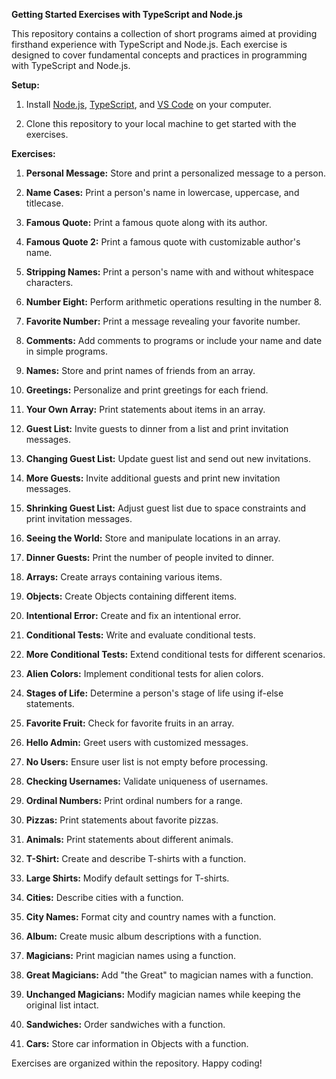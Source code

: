 **Getting Started Exercises with TypeScript and Node.js**

This repository contains a collection of short programs aimed at providing firsthand experience with TypeScript and Node.js. Each exercise is designed to cover fundamental concepts and practices in programming with TypeScript and Node.js.

**Setup:**

1. Install [Node.js](https://nodejs.org/en/), [TypeScript](https://www.typescriptlang.org/download), and [VS Code](https://code.visualstudio.com/) on your computer.

2. Clone this repository to your local machine to get started with the exercises.

**Exercises:**

1. **Personal Message:** Store and print a personalized message to a person.

2. **Name Cases:** Print a person's name in lowercase, uppercase, and titlecase.

3. **Famous Quote:** Print a famous quote along with its author.

4. **Famous Quote 2:** Print a famous quote with customizable author's name.

5. **Stripping Names:** Print a person's name with and without whitespace characters.

6. **Number Eight:** Perform arithmetic operations resulting in the number 8.

7. **Favorite Number:** Print a message revealing your favorite number.

8. **Comments:** Add comments to programs or include your name and date in simple programs.

9. **Names:** Store and print names of friends from an array.

10. **Greetings:** Personalize and print greetings for each friend.

11. **Your Own Array:** Print statements about items in an array.

12. **Guest List:** Invite guests to dinner from a list and print invitation messages.

13. **Changing Guest List:** Update guest list and send out new invitations.

14. **More Guests:** Invite additional guests and print new invitation messages.

15. **Shrinking Guest List:** Adjust guest list due to space constraints and print invitation messages.

16. **Seeing the World:** Store and manipulate locations in an array.

17. **Dinner Guests:** Print the number of people invited to dinner.

18. **Arrays:** Create arrays containing various items.

19. **Objects:** Create Objects containing different items.

20. **Intentional Error:** Create and fix an intentional error.

21. **Conditional Tests:** Write and evaluate conditional tests.

22. **More Conditional Tests:** Extend conditional tests for different scenarios.

23. **Alien Colors:** Implement conditional tests for alien colors.

24. **Stages of Life:** Determine a person's stage of life using if-else statements.

25. **Favorite Fruit:** Check for favorite fruits in an array.

26. **Hello Admin:** Greet users with customized messages.

27. **No Users:** Ensure user list is not empty before processing.

28. **Checking Usernames:** Validate uniqueness of usernames.

29. **Ordinal Numbers:** Print ordinal numbers for a range.

30. **Pizzas:** Print statements about favorite pizzas.

31. **Animals:** Print statements about different animals.

32. **T-Shirt:** Create and describe T-shirts with a function.

33. **Large Shirts:** Modify default settings for T-shirts.

34. **Cities:** Describe cities with a function.

35. **City Names:** Format city and country names with a function.

36. **Album:** Create music album descriptions with a function.

37. **Magicians:** Print magician names using a function.

38. **Great Magicians:** Add "the Great" to magician names with a function.

39. **Unchanged Magicians:** Modify magician names while keeping the original list intact.

40. **Sandwiches:** Order sandwiches with a function.

41. **Cars:** Store car information in Objects with a function.

Exercises are organized within the repository. Happy coding!
